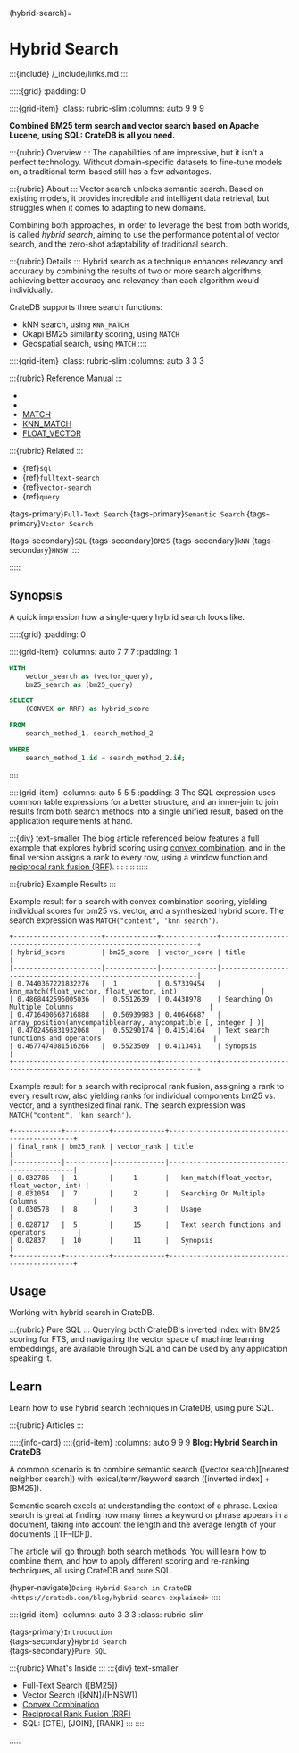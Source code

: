 (hybrid-search)=

# Hybrid Search

:::{include} /_include/links.md
:::

:::::{grid}
:padding: 0

::::{grid-item}
:class: rubric-slim
:columns: auto 9 9 9

**Combined BM25 term search and vector search based on Apache Lucene,
using SQL: CrateDB is all you need.**

:::{rubric} Overview
:::
The capabilities of [](project:#vector-search) are impressive, but it isn't a
perfect technology. Without domain-specific datasets to fine-tune models
on, a traditional term-based [](project:#fulltext-search) still has a few
advantages.

:::{rubric} About
:::
Vector search unlocks semantic search. Based on existing models, it provides
incredible and intelligent data retrieval, but struggles when it comes to
adapting to new domains.

Combining both approaches, in order to leverage the best from both worlds, is
called _hybrid search_, aiming to use the performance potential of vector
search, and the zero-shot adaptability of traditional search.

:::{rubric} Details
:::
Hybrid search as a technique enhances relevancy and accuracy by combining the
results of two or more search algorithms, achieving better accuracy and relevancy
than each algorithm would individually.

CrateDB supports three search functions:
- kNN search, using `KNN_MATCH`
- Okapi BM25 similarity scoring, using `MATCH`
- Geospatial search, using `MATCH`
::::

::::{grid-item}
:class: rubric-slim
:columns: auto 3 3 3

:::{rubric} Reference Manual
:::
- [](inv:crate-reference#sql_dql_fulltext_search)
- [](inv:crate-reference#fulltext-indices)
- [MATCH](inv:crate-reference#predicates_match)
- [KNN_MATCH](inv:crate-reference#scalar_knn_match)
- [FLOAT_VECTOR](inv:crate-reference#type-float_vector)

:::{rubric} Related
:::
- {ref}`sql`
- {ref}`fulltext-search`
- {ref}`vector-search`
- {ref}`query`

{tags-primary}`Full-Text Search`
{tags-primary}`Semantic Search`
{tags-primary}`Vector Search`

{tags-secondary}`SQL`
{tags-secondary}`BM25`
{tags-secondary}`kNN`
{tags-secondary}`HNSW`
::::

:::::


## Synopsis
A quick impression how a single-query hybrid search looks like.

:::::{grid}
:padding: 0

::::{grid-item}
:columns: auto 7 7 7
:padding: 1
```sql
WITH 
    vector_search as (vector_query),
    bm25_search as (bm25_query)

SELECT
    (CONVEX or RRF) as hybrid_score

FROM
    search_method_1, search_method_2

WHERE
    search_method_1.id = search_method_2.id;
```
::::

::::{grid-item}
:columns: auto 5 5 5
:padding: 3
The SQL expression uses common table expressions for a better structure,
and an inner-join to join results from both search methods into a single
unified result, based on the application requirements at hand.

:::{div} text-smaller
The blog article referenced below features a full example that explores
hybrid scoring using [convex combination], and in the final version 
assigns a rank to every row, using a window function and [reciprocal rank
fusion (RRF)].
:::
::::
:::::



:::{rubric} Example Results
:::

Example result for a search with convex combination scoring, yielding
individual scores for bm25 vs. vector, and a synthesized hybrid score.
The search expression was `MATCH("content", 'knn search')`.
```postgresql
+----------------------+-------------+--------------+----------------------------------------------------------------+
| hybrid_score         | bm25_score  | vector_score | title                                                          |
|----------------------|-------------|--------------|----------------------------------------------------------------|
| 0.7440367221832276   |  1          | 0.57339454   | knn_match(float_vector, float_vector, int)                     |
| 0.4868442595005036   |  0.5512639  | 0.4438978    | Searching On Multiple Columns                                  |
| 0.4716400563716888   |  0.56939983 | 0.40646687   | array_position(anycompatiblearray, anycompatible [, integer ] )|
| 0.4702456831932068   |  0.55290174 | 0.41514164   | Text search functions and operators                            |
| 0.4677474081516266   |  0.5523509  | 0.4113451    | Synopsis                                                       |
+----------------------+-------------+--------------+----------------------------------------------------------------+
```

Example result for a search with reciprocal rank fusion, assigning a rank to
every result row, also yielding ranks for individual components bm25 vs. vector,
and a synthesized final rank.
The search expression was `MATCH("content", 'knn search')`.
```postgresql
+------------+-----------+-------------+----------------------------------------------+
| final_rank | bm25_rank | vector_rank | title                                        |
|------------|-----------|-------------|----------------------------------------------|
| 0.032786   |  1        |     1       |   knn_match(float_vector, float_vector, int) |
| 0.031054   |  7        |     2       |   Searching On Multiple Columns              |
| 0.030578   |  8        |     3       |   Usage                                      |
| 0.028717   |  5        |     15      |   Text search functions and operators        |
| 0.02837    |  10       |     11      |   Synopsis                                   |
+------------+-----------+-------------+----------------------------------------------+
```


## Usage

Working with hybrid search in CrateDB.

:::{rubric} Pure SQL
:::
Querying both CrateDB's inverted index with BM25 scoring for FTS, and navigating
the vector space of machine learning embeddings, are available through SQL
and can be used by any application speaking it.


## Learn

Learn how to use hybrid search techniques in CrateDB, using pure SQL.

:::{rubric} Articles
:::

:::::{info-card}
::::{grid-item}
:columns: auto 9 9 9
**Blog: Hybrid Search in CrateDB**

A common scenario is to combine semantic search ([vector search][nearest neighbor
search]) with lexical/term/keyword search ([inverted index] + [BM25]).

Semantic search excels at understanding the context of a phrase. Lexical search
is great at finding how many times a keyword or phrase appears in a document, taking
into account the length and the average length of your documents ([TF–IDF]).

The article will go through both search methods. You will learn how to combine them,
and how to apply different scoring and re-ranking techniques, all using CrateDB and
pure SQL.

{hyper-navigate}`Doing Hybrid Search in CrateDB <https://cratedb.com/blog/hybrid-search-explained>`
::::

::::{grid-item}
:columns: auto 3 3 3
:class: rubric-slim

{tags-primary}`Introduction` \
{tags-secondary}`Hybrid Search` \
{tags-secondary}`Pure SQL`

:::{rubric} What's Inside
:::
:::{div} text-smaller
- Full-Text Search ([BM25])
- Vector Search ([kNN]/[HNSW])
- [Convex Combination]
- [Reciprocal Rank Fusion (RRF)]
- SQL: [CTE], [JOIN], [RANK]
:::
::::

:::::


[Convex Combination]: https://en.wikipedia.org/wiki/Convex_combination
[Reciprocal Rank Fusion (RRF)]: https://www.elastic.co/guide/en/elasticsearch/reference/current/rrf.html
